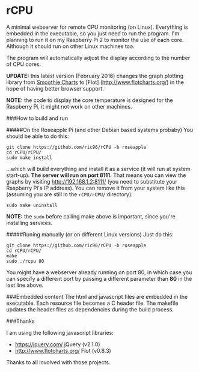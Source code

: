 # rCPU
A minimal webserver for remote CPU monitoring (on Linux).  Everything is embedded in the executable, so you just need to run the program.  I'm planning to run it on my Raspberry Pi 2 to monitor the use of each core.  Although it should run on other Linux machines too.

The program will automatically adjust the display according to the number of CPU cores.

**UPDATE:** this latest version (February 2016) changes the graph plotting library from 
[Smoothie Charts](https://github.com/joewalnes/smoothie/) to [Flot]
(http://www.flotcharts.org/) in the hope of having better browser support.

**NOTE:** the code to display the core temperature is designed for the Raspberry Pi, it might not work on other machines.

###How to build and run

#####On the Roseapple Pi (and other Debian based systems probaby)
You should be able to do this:
```
git clone https://github.com/ric96/rCPU -b roseapple
cd rCPU/rCPU/
sudo make install
```
...which will build everything and install it as a service (it will run at system start-up).  **The server will run on port 8111.** That means you can view the graphs by visiting http://192.168.1.2:8111/ (you need to substitute your Raspberry Pi's IP address). You can remove it from your system like this (assuming you are still in the `rCPU/rCPU/` directory):
```
sudo make uninstall
```

**NOTE:** the `sudo` before calling make above is important, since you're installing services.

#####Runing manually (or on different Linux versions)
Just do this:

```
git clone https://github.com/ric96/rCPU -b roseapple
cd rCPU/rCPU/
make
sudo ./rcpu 80
```

You might have a webserver already running on port 80, in which case you can specify a different port by passing a different parameter than **80** in the last line above.

###Embedded content
The html and javascript files are embedded in the executable.  Each resource file becomes a C header file.  The makefile updates the header files as dependencies during the build process.

###Thanks

I am using the following javascript libraries:
- https://jquery.com/ jQuery (v2.1.0)
- http://www.flotcharts.org/ Flot (v0.8.3) 

Thanks to all involved with those projects.
